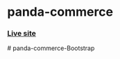 # panda-commerce

### [Live site](https://programminghero1.github.io/panda-commerce/)
#   p a n d a - c o m m e r c e - B o o t s t r a p  
 